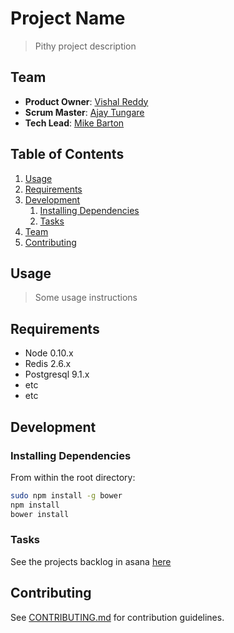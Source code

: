 # Project Name

> Pithy project description

## Team

  - __Product Owner__: [Vishal Reddy](http://www.github.com/vreddy18)
  - __Scrum Master__: [Ajay Tungare](http://www.github.com/atungare)
  - __Tech Lead__: [Mike Barton](http://www.github.com/gitMbar)

## Table of Contents

1. [Usage](#Usage)
1. [Requirements](#requirements)
1. [Development](#development)
    1. [Installing Dependencies](#installing-dependencies)
    1. [Tasks](#tasks)
1. [Team](#team)
1. [Contributing](#contributing)

## Usage

> Some usage instructions

## Requirements

- Node 0.10.x
- Redis 2.6.x
- Postgresql 9.1.x
- etc
- etc

## Development

### Installing Dependencies

From within the root directory:

```sh
sudo npm install -g bower
npm install
bower install
```

### Tasks

See the projects backlog in asana [here](https://app.asana.com/0/15156300230188/15156300230188)


## Contributing

See [CONTRIBUTING.md](CONTRIBUTING.md) for contribution guidelines.
